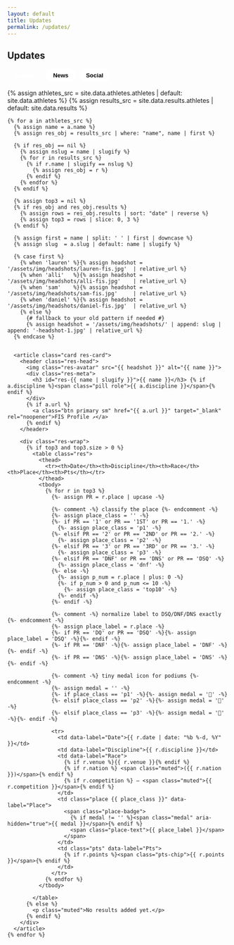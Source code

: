 ```yaml
---
layout: default
title: Updates
permalink: /updates/
---
```


<section id="updates-root" class="container">
  <h1 class="section-title">Updates</h1>

  <div class="tabs" role="tablist" aria-label="Updates tabs">
    <button class="tab active" data-tab="results" aria-selected="true">Results</button>
    <button class="tab" data-tab="news" aria-selected="false">News</button>
    <button class="tab" data-tab="social" aria-selected="false">Social</button>
  </div>

  <!-- Results -->
  <div id="tab-results" class="tabpanel show" role="tabpanel">
    {% assign athletes_src = site.data.athletes.athletes | default: site.data.athletes %}
    {% assign results_src   = site.data.results.athletes  | default: site.data.results  %}

    {% for a in athletes_src %}
      {% assign name = a.name %}
      {% assign res_obj = results_src | where: "name", name | first %}

      {% if res_obj == nil %}
        {% assign nslug = name | slugify %}
        {% for r in results_src %}
          {% if r.name | slugify == nslug %}
            {% assign res_obj = r %}
          {% endif %}
        {% endfor %}
      {% endif %}

      {% assign top3 = nil %}
      {% if res_obj and res_obj.results %}
        {% assign rows = res_obj.results | sort: "date" | reverse %}
        {% assign top3 = rows | slice: 0, 3 %}
      {% endif %}

      {% assign first = name | split: ' ' | first | downcase %}
      {% assign slug  = a.slug | default: name | slugify %}

      {% case first %}
        {% when 'lauren' %}{% assign headshot = '/assets/img/headshots/lauren-fis.jpg'  | relative_url %}
        {% when 'alli'   %}{% assign headshot = '/assets/img/headshots/alli-fis.jpg'    | relative_url %}
        {% when 'sam'    %}{% assign headshot = '/assets/img/headshots/sam-fis.jpg'     | relative_url %}
        {% when 'daniel' %}{% assign headshot = '/assets/img/headshots/daniel-fis.jpg'  | relative_url %}
        {% else %}
          {# fallback to your old pattern if needed #}
          {% assign headshot = '/assets/img/headshots/' | append: slug | append: '-headshot-1.jpg' | relative_url %}
      {% endcase %}


      <article class="card res-card">
        <header class="res-head">
          <img class="res-avatar" src="{{ headshot }}" alt="{{ name }}">
          <div class="res-meta">
            <h3 id="res-{{ name | slugify }}">{{ name }}</h3> {% if a.discipline %}<span class="pill role">{{ a.discipline }}</span>{% endif %}
          </div>
          {% if a.url %}
            <a class="btn primary sm" href="{{ a.url }}" target="_blank" rel="noopener">FIS Profile ↗</a>
          {% endif %}
        </header>

        <div class="res-wrap">
          {% if top3 and top3.size > 0 %}
            <table class="res">
              <thead>
                <tr><th>Date</th><th>Discipline</th><th>Race</th><th>Place</th><th>Pts</th></tr>
              </thead>
              <tbody>
                {% for r in top3 %}
                  {%- assign PR = r.place | upcase -%}

                  {%- comment -%} classify the place {%- endcomment -%}
                  {%- assign place_class = '' -%}
                  {%- if PR == '1' or PR == '1ST' or PR == '1.' -%}
                    {%- assign place_class = 'p1' -%}
                  {%- elsif PR == '2' or PR == '2ND' or PR == '2.' -%}
                    {%- assign place_class = 'p2' -%}
                  {%- elsif PR == '3' or PR == '3RD' or PR == '3.' -%}
                    {%- assign place_class = 'p3' -%}
                  {%- elsif PR == 'DNF' or PR == 'DNS' or PR == 'DSQ' -%}
                    {%- assign place_class = 'dnf' -%}
                  {%- else -%}
                    {%- assign p_num = r.place | plus: 0 -%}
                    {%- if p_num > 0 and p_num <= 10 -%}
                      {%- assign place_class = 'top10' -%}
                    {%- endif -%}
                  {%- endif -%}

                  {%- comment -%} normalize label to DSQ/DNF/DNS exactly {%- endcomment -%}
                  {%- assign place_label = r.place -%}
                  {%- if PR == 'DQ' or PR == 'DSQ' -%}{%- assign place_label = 'DSQ' -%}{%- endif -%}
                  {%- if PR == 'DNF' -%}{%- assign place_label = 'DNF' -%}{%- endif -%}
                  {%- if PR == 'DNS' -%}{%- assign place_label = 'DNS' -%}{%- endif -%}

                  {%- comment -%} tiny medal icon for podiums {%- endcomment -%}
                  {%- assign medal = '' -%}
                  {%- if place_class == 'p1' -%}{%- assign medal = '🥇' -%}
                  {%- elsif place_class == 'p2' -%}{%- assign medal = '🥈' -%}
                  {%- elsif place_class == 'p3' -%}{%- assign medal = '🥉' -%}{%- endif -%}

                  <tr>
                    <td data-label="Date">{{ r.date | date: "%b %-d, %Y" }}</td>
                    <td data-label="Discipline">{{ r.discipline }}</td>
                    <td data-label="Race">
                      {% if r.venue %}{{ r.venue }}{% endif %}
                      {% if r.nation %} <span class="muted">({{ r.nation }})</span>{% endif %}
                      {% if r.competition %} — <span class="muted">{{ r.competition }}</span>{% endif %}
                    </td>
                    <td class="place {{ place_class }}" data-label="Place">
                      <span class="place-badge">
                        {% if medal != '' %}<span class="medal" aria-hidden="true">{{ medal }}</span>{% endif %}
                        <span class="place-text">{{ place_label }}</span>
                      </span>
                    </td>
                    <td class="pts" data-label="Pts">
                      {% if r.points %}<span class="pts-chip">{{ r.points }}</span>{% endif %}
                    </td>
                  </tr>
                {% endfor %}
              </tbody>

            </table>
          {% else %}
            <p class="muted">No results added yet.</p>
          {% endif %}
        </div>
      </article>
    {% endfor %}
  </div>

  <!-- News -->
  <div id="tab-news" class="tabpanel" role="tabpanel" hidden>
    {% include news-highlights.html title="Featured" kicker="Hand-picked stories" %}
    <hr class="divider">
    {% include news-feed.html title="Latest Coverage" kicker="Updated regularly" %}
  </div>

  <!-- Social -->
  <div id="tab-social" class="tabpanel" role="tabpanel" hidden>
    <h2 class="title">Latest from the fam</h2>

    <!-- Video highlights -->
    <div class="video-grid">
      <!-- YouTube -->
      <article class="card video">
        <div class="video-16x9">
          <iframe
            src="https://www.youtube-nocookie.com/embed/--YC7E8rEc4"
            title="YouTube video"
            allow="accelerometer; autoplay; clipboard-write; encrypted-media; gyroscope; picture-in-picture; web-share"
            referrerpolicy="strict-origin-when-cross-origin"
            allowfullscreen></iframe>
        </div>
      </article>

      <!-- YouTube -->
      <article class="card video">
        <div class="video-16x9">
          <iframe
            src="https://www.youtube-nocookie.com/embed/H9GTHJitgkQ"
            title="YouTube video"
            allow="accelerometer; autoplay; clipboard-write; encrypted-media; gyroscope; picture-in-picture; web-share"
            referrerpolicy="strict-origin-when-cross-origin"
            allowfullscreen></iframe>
        </div>
      </article>

      <!-- Facebook (Alpe d'Huez podium) -->
      <article class="card video">
        <div class="video-16x9">
          <iframe
            src="https://www.facebook.com/plugins/video.php?href=https%3A%2F%2Fwww.facebook.com%2Fusskiandsnowboard%2Fvideos%2Falli-macuga-first-world-cup-podium-in-alpe-dhuez-dual-moguls%2F1012961679808964%2F&show_text=false&width=560&height=315"
            style="border:0; overflow:hidden"
            scrolling="no"
            frameborder="0"
            allow="autoplay; clipboard-write; encrypted-media; picture-in-picture; web-share"
            allowfullscreen></iframe>
        </div>
      </article>

      <!-- YouTube -->
      <article class="card video">
        <div class="video-16x9">
          <iframe
            src="https://www.youtube-nocookie.com/embed/U_aInY7K8q0"
            title="YouTube video"
            allow="accelerometer; autoplay; clipboard-write; encrypted-media; gyroscope; picture-in-picture; web-share"
            referrerpolicy="strict-origin-when-cross-origin"
            allowfullscreen></iframe>
        </div>
      </article>

      <!-- Facebook (Bakuriani PB) -->
      <article class="card video">
        <div class="video-16x9">
          <iframe
            src="https://www.facebook.com/plugins/video.php?href=https%3A%2F%2Fwww.facebook.com%2Fusskiandsnowboard%2Fvideos%2Falli-macuga-new-moguls-personal-best-in-bakuriani%2F6991350907650746%2F&show_text=false&width=560&height=315"
            style="border:0; overflow:hidden"
            scrolling="no"
            frameborder="0"
            allow="autoplay; clipboard-write; encrypted-media; picture-in-picture; web-share"
            allowfullscreen></iframe>
        </div>
      </article>

      <!-- YouTube -->
      <article class="card video">
        <div class="video-16x9">
          <iframe
            src="https://www.youtube-nocookie.com/embed/B5jVal9C2lc"
            title="YouTube video"
            allow="accelerometer; autoplay; clipboard-write; encrypted-media; gyroscope; picture-in-picture; web-share"
            referrerpolicy="strict-origin-when-cross-origin"
            allowfullscreen></iframe>
        </div>
      </article>
    </div>

    <h2 class="title" style="margin-top:18px;">On Instagram</h2>
    <div id="ig-grid" class="ig-grid"></div>
  </div>

</section>


<style>
/* Tabs */
.tabs{ display:flex; gap:.5rem; margin:10px 0 16px; flex-wrap:wrap; }
.tab{ border:1px solid var(--border); border-radius:999px; padding:.5rem 1rem; background:#fff; cursor:pointer; font-weight:700; }
.tab.active{ background:linear-gradient(90deg,var(--brand),var(--navy)); color:#fff; border-color:transparent; }
.tabpanel{ margin-top:10px; }
.tabpanel.show{ display:block; }

/* =========================
   RESULTS — Polished look
   ========================= */
.res-card{ position:relative; overflow:hidden; }
.res-card::before{
  content:""; position:absolute; left:0; right:0; top:0; height:4px;
  background:linear-gradient(90deg,var(--brand),var(--navy));
}
.res-head{
  display:grid; grid-template-columns:auto 1fr auto; align-items:center; gap:12px; margin-bottom:8px;
}
.res-avatar{
  width:56px; height:56px; border-radius:50%;
  object-fit:cover; border:1px solid var(--border); background:#fff;
}
.res-meta h3{ margin:0; font-size:1.15rem; }
.pill.role{
  display:inline-block; margin-top:4px; padding:.25rem .6rem; border-radius:999px;
  background:#eef4ff; border:1px solid var(--border); color:#334155; font-size:.82rem; font-weight:700;
}
.btn.sm{ padding:.45rem .7rem; border-radius:10px; }

.res{ width:100%; border-collapse:separate; border-spacing:0; }
.res thead th{
  text-align:left; font-size:.8rem; text-transform:uppercase; letter-spacing:.05em;
  padding:.55rem .65rem; color:#475569;
  border-bottom:2px solid var(--border);
}
.res td{
  padding:.65rem .65rem; vertical-align:top; border-top:1px solid var(--border);
}
.res tbody tr:nth-child(odd){ background:linear-gradient(0deg,#0000,#0000), #fff; }
.res tbody tr:hover{ background:#f8fbff; }

/* Place badges (gold/silver/bronze/top10/DNF) */
.place-badge{
  display:inline-flex; align-items:center; justify-content:center;
  min-width:2.4ch; padding:.15rem .5rem; border-radius:999px; font-weight:800;
  border:1px solid var(--border); background:#fff;
}
.place.p1 .place-badge{ background:linear-gradient(90deg,#FFD269,#E6B94A); color:#5b4100; border-color:#e6c370; }
.place.p2 .place-badge{ background:linear-gradient(90deg,#E8EEF5,#C9D3E1); color:#2f3a49; border-color:#cfd7e4; }
.place.p3 .place-badge{ background:linear-gradient(90deg,#EAC0A2,#D49B78); color:#4b2d19; border-color:#e0b79c; }
.place.top10 .place-badge{ background:#f2f7ff; color:#1f3161; border-color:#dbe5fb; }
.place.dnf .place-badge{ background:#f8f8f8; color:#6b7280; border-color:#e5e7eb; text-decoration:line-through; }

/* Points chip */
.pts-chip{
  display:inline-block; padding:.2rem .55rem; border-radius:999px; font-weight:700;
  background:#eef8f1; color:#14532d; border:1px solid #d7efe0;
}

/* Mobile: turn rows into stacked cards */
@media (max-width:720px){
  .res thead{ display:none; }
  .res, .res tbody, .res tr, .res td{ display:block; width:100%; }
  .res tr{ border:1px solid var(--border); border-radius:12px; padding:.4rem; margin:.55rem 0; background:#fff; box-shadow:var(--shadow); }
  .res td{ border:none; border-top:0; padding:.4rem .5rem; }
  .res td::before{
    content: attr(data-label);
    display:block; font-size:.75rem; letter-spacing:.04em; text-transform:uppercase; color:#64748b; margin-bottom:.2rem;
  }
  .res td.place{ display:flex; justify-content:flex-start; }
}

/* ===== NEWS tab polish (kept from your version) ===== */
.news-year{ margin:18px 0 8px; font-size:1.1rem; opacity:.9; }
.news-grid{ grid-template-columns:repeat(auto-fit,minmax(280px,1fr)); gap:14px; }
.news-card{
  position:relative; display:block; padding:14px 16px;
  background:#fff; border:1px solid var(--border);
  border-radius:14px; box-shadow:var(--shadow); overflow:hidden;
  transition:transform .12s ease, box-shadow .12s ease;
}
.news-card::before{
  content:""; position:absolute; left:0; top:0; bottom:0; width:6px;
  background:linear-gradient(180deg,var(--brand),var(--navy));
  border-top-left-radius:14px; border-bottom-left-radius:14px;
}
.news-card:hover{ transform:translateY(-1px); box-shadow:0 12px 30px rgba(0,0,0,.12); }
.news-eyebrow{ display:flex; align-items:center; gap:.5rem; margin-bottom:.25rem; }
.source-pill{ padding:.2rem .5rem; border-radius:999px; background:#f2f5ff; color:#334155; font-size:.8rem; font-weight:600; border:1px solid var(--border); }
.news-date{ color:var(--muted); font-size:.9rem; }
.news-title{ margin:.35rem 0 0; line-height:1.3; display:-webkit-box; -webkit-line-clamp:3; -webkit-box-orient:vertical; overflow:hidden; }
.news-thumb{ margin-top:10px; width:100%; height:140px; background-size:cover; background-position:center; border-radius:10px; border:1px solid var(--border); }

#updates-root #tab-news .section-head { margin-bottom: 12px; }
body.theme-navy #updates-root #tab-news .section-kicker,
body.theme-navy #updates-root #tab-news .section-heading { color:#fff !important; }
#updates-root #tab-news .divider{ border:0; border-top:4px solid var(--divider,#0b1220); margin:6px 0; }
body.theme-navy #updates-root #tab-news .divider{ --divider:#fff; opacity:.9; }

/* Make sure names/labels stay dark inside cards even on navy theme */
#updates-root .res-card h3{ color:var(--ink) !important; }
#updates-root .res-card .muted{ color:var(--muted) !important; }

/* allow space for the medal icon inside the badge */
.place-badge{
  display:inline-flex; align-items:center; gap:.35rem;
  min-width:auto; padding:.15rem .55rem;
}
.place-badge .medal{ font-size:.9rem; line-height:1; transform:translateY(-.5px); }

/* keep DSQ/DNS/DNF readable (you already style .place.dnf) */
.place.dnf .place-badge{ text-decoration:line-through; }

/* Social tab layout */
.video-grid,
.ig-grid{
  display:grid;
  gap:16px;
  grid-template-columns:repeat(auto-fit,minmax(280px,1fr));
}

/* 16:9 safe iframe wrapper */
.video-16x9{
  position:relative;
  padding-top:56.25%;
  border-radius:12px;
  overflow:hidden;
  background:#000;
  border:1px solid var(--border);
}
.video-16x9 iframe{
  position:absolute; inset:0;
  width:100%; height:100%; border:0;
}

.cap{ margin:.5rem 0 0; color:var(--muted); }
.cap strong{ color:var(--ink); }

/* Make sure cards stay dark-on-white inside the navy theme */
body.theme-navy #tab-social .card,
body.theme-navy #tab-social .card *{
  color: var(--ink);
}

/* Social tab layout */
.video-grid,
.ig-grid{
  display:grid; gap:16px; grid-template-columns:repeat(auto-fit,minmax(280px,1fr));
}

/* 16:9 safe iframe wrapper for videos */
.video-16x9{ position:relative; padding-top:56.25%; border-radius:12px; overflow:hidden; background:#000; border:1px solid var(--border); }
.video-16x9 iframe{ position:absolute; inset:0; width:100%; height:100%; border:0; }

/* Keep embeds readable on dark theme */
body.theme-navy #tab-social .card, 
body.theme-navy #tab-social .card *{ color:var(--ink); }

/* Give IG blockquotes a card feel before they load */
#tab-social .instagram-media{
  background:#fff; border:1px solid var(--border); border-radius:12px; box-shadow:var(--shadow);
  margin:0; /* Instagram injects its own margins; we override here */
}

/* Put name and discipline on the same row */
.res-meta{
  display:flex;
  align-items:baseline;   /* keeps the pill aligned with the text baseline */
  gap:.5rem;
  flex-wrap:wrap;         /* allows wrapping on small screens */
}

.res-meta h3{ margin:0; } /* you already have this, keep it */

.pill.role{
  margin-top:0;           /* was adding a drop to the next line */
  white-space:nowrap;     /* keeps the pill from breaking awkwardly */
}

/* Updates → News tab: tighten vertical spacing */
#updates-root #tab-news .news-highlights,
#updates-root #tab-news .news-feed{
  padding-top: 28px;   /* was 56px */
  padding-bottom: 28px;/* optional, keeps the block balanced */
}

/* Also halve the top margin on the section header itself */
#updates-root #tab-news .section-head{
  margin: 12px 0 12px; /* was 24px 0 12px globally */
}

</style>

<script>
document.addEventListener('DOMContentLoaded', () => {
  document.querySelectorAll('.tabs .tab').forEach(btn=>{
    btn.addEventListener('click',()=>{
      document.querySelectorAll('.tabs .tab').forEach(b=>b.classList.remove('active'));
      btn.classList.add('active');
      const id = btn.dataset.tab;
      document.querySelectorAll('.tabpanel').forEach(p=>{
        const show = p.id === 'tab-'+id;
        p.toggleAttribute('hidden', !show);
        p.classList.toggle('show', show);
      });
    });
  });
});
</script>

<script>
(function () {
  const VALID = ['results','news','social'];
  const tabs   = document.querySelectorAll('.tabs .tab');
  const panels = document.querySelectorAll('.tabpanel');

  function show(tab){
    const key = VALID.includes(tab) ? tab : 'results';
    tabs.forEach(b=>{
      const on = b.dataset.tab === key;
      b.classList.toggle('active', on);
      b.setAttribute('aria-selected', on ? 'true' : 'false');
    });
    panels.forEach(p=>{
      const on = p.id === 'tab-' + key;
      p.toggleAttribute('hidden', !on);
      p.classList.toggle('show', on);
    });
  }

  // click -> update URL hash (so you can refresh/share)
  document.querySelector('.tabs').addEventListener('click', (e)=>{
    const t = e.target.closest('.tab');
    if(!t) return;
    e.preventDefault();
    const key = t.dataset.tab;
    if (location.hash !== '#'+key) history.pushState(null, '', '#'+key);
    show(key);
  });

  // on load
  const start = (location.hash || '#results').slice(1);
  show(VALID.includes(start) ? start : 'results');

  // back/forward buttons
  window.addEventListener('hashchange', ()=>{
    const cur = (location.hash || '#results').slice(1);
    show(VALID.includes(cur) ? cur : 'results');
  });
})();
</script>

<script async src="https://www.instagram.com/embed.js"></script>

<script>
(function(){
  // Your IG URLs (randomized on each load)
  const IG_URLS = [
    "https://www.instagram.com/p/DHqvu_nOlND/?img_index=1",
    "https://www.instagram.com/reel/DFT0Jx4zV2s/",
    "https://www.instagram.com/reel/DBO_okUxSFs/",
    "https://www.instagram.com/p/DDknN2ORzyq/",
    "https://www.instagram.com/p/DFuxUDhtOQK/?img_index=1",
    "https://www.instagram.com/p/DEuaVS7IBSw/?img_index=1",
    "https://www.instagram.com/p/DLsekTBujQJ/",
    "https://www.instagram.com/p/DIrwTR6Tu2L/?img_index=1",
    "https://www.instagram.com/reel/DGqDxsaxZ77/",
    "https://www.instagram.com/p/C07RzEFLNOg/?img_index=1",
    "https://www.instagram.com/p/DMahlgiRmV4/?img_index=1",
    "https://www.instagram.com/reel/DDxMnYmhfep/",
    "https://www.instagram.com/reel/DBkWoufxdPR/",
    "https://www.instagram.com/reel/C9vKf87SzpG/",
    "https://www.instagram.com/reel/C5XPUbXxCxb/",
    "https://www.instagram.com/p/DGJ2ZzuxPNA/",
    "https://www.instagram.com/p/DHKOS7SxTUw/?img_index=1",
    "https://www.instagram.com/p/C5rNEXty00E/?img_index=1",
    "https://www.instagram.com/reel/B6ytPi2Hcrj/",
    "https://www.instagram.com/reel/DJevyh9O82U/",
    "https://www.instagram.com/reel/DHDayhTObZ4/",
    "https://www.instagram.com/reel/C2V0ihQy2ln/",
    "https://www.instagram.com/p/DLqpHWMN3sw/",
    "https://www.instagram.com/p/DKm-cJtS4Xd/?img_index=1",
    "https://www.instagram.com/p/DE_L_vWOn4I/?img_index=1",
    "https://www.instagram.com/p/DELFhfdiDAN/?img_index=1"
  ];

  function shuffle(arr){
    for(let i=arr.length-1;i>0;i--){
      const j = Math.floor(Math.random()*(i+1));
      [arr[i],arr[j]] = [arr[j],arr[i]];
    }
    return arr;
  }

  function renderIG(){
    const wrap = document.getElementById('ig-grid');
    if(!wrap) return;

    // Clear once (safe if reprocessed)
    wrap.innerHTML = "";

    // Show up to 12, randomized
    const pick = shuffle(IG_URLS.slice()).slice(0, 12);
    pick.forEach(url=>{
      const bq = document.createElement('blockquote');
      bq.className = 'instagram-media';
      bq.setAttribute('data-instgrm-permalink', url);
      bq.setAttribute('data-instgrm-version','14');
      bq.style.margin = "0";
      wrap.appendChild(bq);
    });

    // Ask Instagram to (re)process
    if (window.instgrm?.Embeds?.process) window.instgrm.Embeds.process();
    else setTimeout(()=>window.instgrm?.Embeds?.process?.(), 350);
  }

  // Render now (even if panel is hidden)
  renderIG();

  // Re-process when the Social tab is shown
  document.querySelector('.tabs')?.addEventListener('click', (e)=>{
    const t = e.target.closest('.tab');
    if (t && t.dataset.tab === 'social') setTimeout(renderIG, 50);
  });

  // Also handle hash navigation direct to #social
  window.addEventListener('hashchange', ()=>{
    if ((location.hash||"").slice(1) === 'social') setTimeout(renderIG, 50);
  });
})();
</script>


